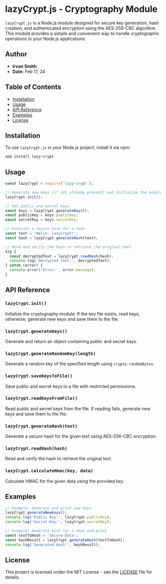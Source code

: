 # lazyCrypt.js - Cryptography Module

`lazyCrypt.js` is a Node.js module designed for secure key generation, hash creation, and authenticated encryption using the AES-256-CBC algorithm. This module provides a simple and convenient way to handle cryptographic operations in your Node.js applications.

## Author

- **Irvan Smith**
- **Date:** Feb 17, 24

## Table of Contents

- [Installation](#installation)
- [Usage](#usage)
- [API Reference](#api-reference)
- [Examples](#examples)
- [License](#license)

## Installation

To use `lazyCrypt.js` in your Node.js project, install it via npm:

```bash
npm install lazy-crypt
```

## Usage

```javascript
const lazyCrypt = require('lazy-crypt');

// Generate new keys (if not already present) and initialize the module
lazyCrypt.init();

// Get public and secret keys
const keys = lazyCrypt.generateKeys();
const publicKey = keys.publicKey;
const secretKey = keys.secretKey;

// Generate a secure hash for a text
const text = 'Hello, lazyCrypt!';
const hash = lazyCrypt.generateHash(text);

// Read and verify the hash to retrieve the original text
try {
  const decryptedText = lazyCrypt.readHash(hash);
  console.log('Decrypted Text:', decryptedText);
} catch (error) {
  console.error('Error:', error.message);
}
```

## API Reference

### `lazyCrypt.init()`

Initialize the cryptography module. If the key file exists, read keys; otherwise, generate new keys and save them to the file.

### `lazyCrypt.generateKeys()`

Generate and return an object containing public and secret keys.

### `lazyCrypt.generateRandomKey(length)`

Generate a random key of the specified length using `crypto.randomBytes`.

### `lazyCrypt.saveKeysToFile()`

Save public and secret keys to a file with restricted permissions.

### `lazyCrypt.readKeysFromFile()`

Read public and secret keys from the file. If reading fails, generate new keys and save them to the file.

### `lazyCrypt.generateHash(text)`

Generate a secure hash for the given text using AES-256-CBC encryption.

### `lazyCrypt.readHash(hash)`

Read and verify the hash to retrieve the original text.

### `lazyCrypt.calculateHmac(key, data)`

Calculate HMAC for the given data using the provided key.

## Examples

```javascript
// Example: Generate and print new keys
lazyCrypt.generateNewKeys();
console.log('Public Key:', lazyCrypt.publicKey);
console.log('Secret Key:', lazyCrypt.secretKey);
```

```javascript
// Example: Generate hash for a text and print
const textToHash = 'Secure Data';
const hashResult = lazyCrypt.generateHash(textToHash);
console.log('Generated Hash:', hashResult);
```

## License

This project is licensed under the MIT License - see the [LICENSE](LICENSE) file for details.
